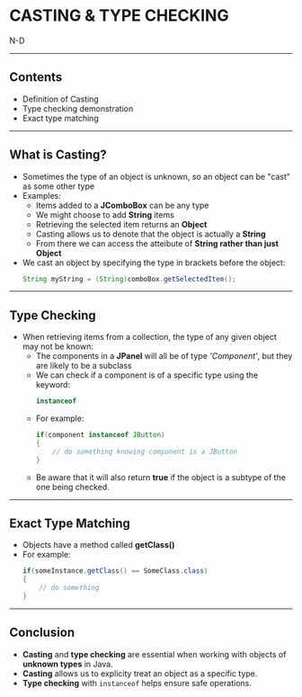 # CASTING & TYPE CHECKING
N-D

---

## Contents
- Definition of Casting
- Type checking demonstration
- Exact type matching

---

## What is Casting?
- Sometimes the type of an object is unknown, so an object can be "cast" as some other type
- Examples:
    - Items added to a **JComboBox** can be any type
    - We might choose to add **String** items
    - Retrieving the selected item returns an **Object**
    - Casting allows us to denote that the object is actually a **String**
    - From there we can access the atteibute of **String rather than just Object**
- We cast an object by specifying the type in brackets before the object:
    ```java
    String myString = (String)comboBox.getSelectedItem();
    ```

---

## Type Checking
- When retrieving items from a collection, the type of any given object may not be known:
    - The components in a **JPanel** will all be of type *'Component'*, but they are likely to be a subclass
    - We can check if a component is of a specific type using the keyword:
        ```java
        instanceof
        ```
    - For example:
        ```java
        if(component instanceof JButton)
        {
            // do something knowing component is a JButton
        }
    - Be aware that it will also return **true** if the object is a subtype of the one being checked.

---

## Exact Type Matching
- Objects have a method called **getClass()**
- For example:
    ```java
    if(someInstance.getClass() == SomeClass.class)
    {
        // do something
    }

---

## Conclusion
- **Casting** and **type checking** are essential when working with objects of **unknown types** in Java.
- **Casting** allows us to explicity treat an object as a specific type.
- **Type checking** with `instanceof` helps ensure safe operations.